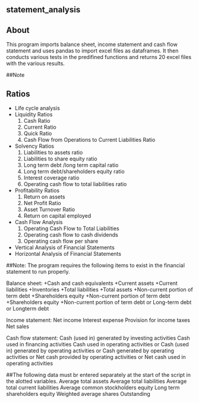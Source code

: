 ## statement_analysis

## About
This program imports balance sheet, income statement and cash flow statement and uses pandas to import excel files as dataframes.
It then conducts various tests in the predifined functions and returns 20 excel files with the various results.

##Note 

## Ratios
+ Life cycle analysis
+ Liquidity Ratios
  1.  Cash Ratio
  2.  Current Ratio
  3.  Quick Ratio
  4.  Cash Flow from Operations to Current Liabilities Ratio
+ Solvency Ratios
  1.  Liabilities to assets ratio
  2.  Liabilities to share equity ratio
  3.  Long term debt /long term capital ratio
  4.  Long term debt/shareholders equity ratio
  5.  Interest coverage ratio 
  6.  Operating cash flow to total liabilities ratio
+ Profitability Ratios
  1.  Return on assets
  2.  Net Profit Ratio
  3.  Asset Turnover Ratio
  4.  Return on capital employed
+ Cash Flow Analysis
  1.  Operating Cash Flow to Total Liabilities
  2.  Operating cash flow to cash dividends
  3.  Operating cash flow per share
+ Vertical Analysis of Financial Statements
+ Horizontal Analysis of Financial Statements

##Note: The program requires the following items to exist in the financial statement to run properly.


Balance sheet:
+Cash and cash equivalents
+Current assets
+Current liabilities
+Inventories
+Total liabilities
+Total assets
+Non-current portion of term debt
+Shareholders equity
+Non-current portion of term debt
+Shareholders equity
+Non-current portion of term debt or Long-term debt or Longterm debt

Income statement:
    Net income
    Interest expense
    Provision for income taxes
    Net sales

Cash flow statement:
    Cash (used in) generated by investing activities
    Cash used in financing activities
    Cash used in operating activities or Cash (used in) generated by operating activities  or 
    Cash generated by operating activities  or Net cash provided by operating activities  or 
    Net cash used in operating activities 

##The following data must br entered separately at the start of the script in the alotted variables.
    Average total assets
    Average total liabilities
    Average total current liabilities
    Average common stockholders equity
    Long term shareholders equity
    Weighted average shares Outstanding
